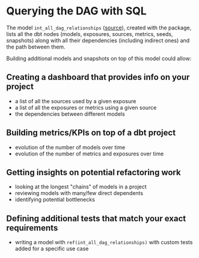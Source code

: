 # Querying the DAG with SQL

The model `int_all_dag_relationships` ([source](https://github.com/dbt-labs/dbt-project-evaluator/tree/main/models/marts/core/int_all_dag_relationships.sql)), created with the package, lists all the dbt nodes (models, exposures, sources, metrics, seeds, snapshots) along with all their dependencies (including indirect ones) and the path between them.

Building additional models and snapshots on top of this model could allow:

## Creating a dashboard that provides info on your project

- a list of all the sources used by a given exposure
- a list of all the exposures or metrics using a given source
- the dependencies between different models

## Building metrics/KPIs on top of a dbt project

- evolution of the number of models over time
- evolution of the number of metrics and exposures over time

## Getting insights on potential refactoring work

- looking at the longest "chains" of models in a project
- reviewing models with many/few direct dependents
- identifying potential bottlenecks

## Defining additional tests that match your exact requirements

- writing a model with `ref(int_all_dag_relationships)` with custom tests added for a specific use case
